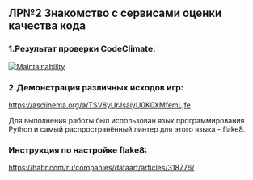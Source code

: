 ## ЛР№2 Знакомство с сервисами оценки качества кода

### 1.Результат проверки CodeClimate:

[![Maintainability](https://api.codeclimate.com/v1/badges/00d0559d78ea448aec1b/maintainability)](https://codeclimate.com/github/dmitriy-kuleshov/lw2_methodology/maintainability)

### 2.Демонстрация различных исходов игр:

https://asciinema.org/a/TSV8yUrJsaiyU0K0XMfemLjfe

Для выполнения работы был использован язык программирования Python и самый распространённый линтер для этого языка - flake8.

### Инструкция по настройке flake8:

https://habr.com/ru/companies/dataart/articles/318776/
